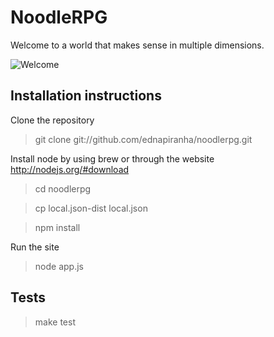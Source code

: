 # NoodleRPG

Welcome to a world that makes sense in multiple dimensions.

![Welcome](http://dl.dropbox.com/u/1913694/noodleRPG/home.jpg)

## Installation instructions

Clone the repository

> git clone git://github.com/ednapiranha/noodlerpg.git

Install node by using brew or through the website http://nodejs.org/#download

> cd noodlerpg

> cp local.json-dist local.json

> npm install

Run the site

> node app.js

## Tests

> make test